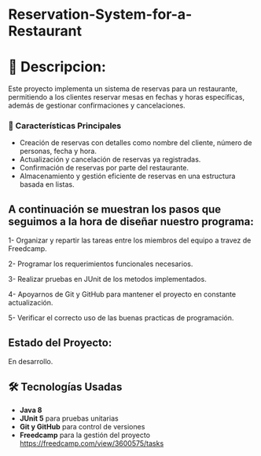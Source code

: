 # Reservation-System-for-a-Restaurant
# 📌 Descripcion:

Este proyecto implementa un sistema de reservas para un restaurante, permitiendo a los clientes reservar mesas en fechas y horas específicas, además de gestionar confirmaciones y cancelaciones.

### 🚀 Características Principales
- Creación de reservas con detalles como nombre del cliente, número de personas, fecha y hora.
- Actualización y cancelación de reservas ya registradas.
- Confirmación de reservas por parte del restaurante.
- Almacenamiento y gestión eficiente de reservas en una estructura basada en listas.

## A continuación se muestran los pasos que seguimos a la hora de diseñar nuestro programa:

1- Organizar y repartir las tareas entre los miembros del equipo a travez de Freedcamp.

2- Programar los requerimientos funcionales necesarios.

3- Realizar pruebas en JUnit de los metodos implementados.

4- Apoyarnos de Git y GitHub para mantener el proyecto en constante actualización.

5- Verificar el correcto uso de las buenas practicas de programación.

## Estado del Proyecto:

En desarrollo.

## 🛠️ Tecnologías Usadas

- **Java 8** 
- **JUnit 5** para pruebas unitarias  
- **Git y GitHub** para control de versiones  
- **Freedcamp** para la gestión del proyecto https://freedcamp.com/view/3600575/tasks
